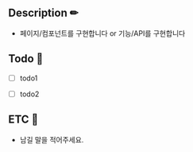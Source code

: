 ## Description ✏
- 페이지/컴포넌트를 구현합니다 or 기능/API를 구현합니다

## Todo 📝
- [ ] todo1
- [ ] todo2


## ETC 📌
- 남길 말을 적어주세요.